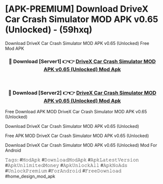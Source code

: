 # [APK-PREMIUM] Download DriveX Car Crash Simulator MOD APK v0.65 (Unlocked) - (59hxq)
Download DriveX Car Crash Simulator MOD APK v0.65 (Unlocked) Free Mod APK

<div align="center">
<h3>🔴 Download [Server1] 👉👉 <a href="https://apk-comot.site?title=DriveX_Car_Crash_Simulator_MOD_APK_v0.65_(Unlocked)">DriveX Car Crash Simulator MOD APK v0.65 (Unlocked) Mod Apk</a></h3><br>

<h3>🔴 Download [Server2] 👉👉 <a href="https://apk-comot.site?title=DriveX_Car_Crash_Simulator_MOD_APK_v0.65_(Unlocked)">DriveX Car Crash Simulator MOD APK v0.65 (Unlocked) Mod Apk</a></h3>
</div>


Free Download APK MOD DriveX Car Crash Simulator MOD APK v0.65 (Unlocked)

Download DriveX Car Crash Simulator MOD APK v0.65 (Unlocked) 

Free APK MOD DriveX Car Crash Simulator MOD APK v0.65 (Unlocked) 

Download DriveX Car Crash Simulator MOD APK v0.65 (Unlocked) Mod For Android

𝚃𝚊𝚐𝚜: #𝙼𝚘𝚍𝙰𝚙𝚔 #𝙳𝚘𝚠𝚗𝚕𝚘𝚊𝚍𝙼𝚘𝚍𝙰𝚙𝚔 #𝙰𝚙𝚔𝙻𝚊𝚝𝚎𝚜𝚝𝚅𝚎𝚛𝚜𝚒𝚘𝚗 #𝙰𝚙𝚔𝚄𝚗𝚕𝚒𝚖𝚒𝚝𝚎𝚍𝙼𝚘𝚗𝚎𝚢 #𝙰𝚙𝚔𝚄𝚗𝚕𝚘𝚌𝚔𝙰𝚕𝚕 #𝙰𝚙𝚔𝙽𝚘𝙰𝚍𝚜 #𝚄𝚗𝚕𝚘𝚌𝚔𝙿𝚛𝚎𝚖𝚒𝚞𝚖 #𝙵𝚘𝚛𝙰𝚗𝚍𝚛𝚘𝚒𝚍 #𝙵𝚛𝚎𝚎𝙳𝚘𝚠𝚗𝚕𝚘𝚊𝚍 #home_design_mod_apk